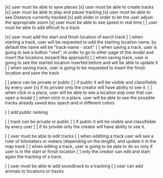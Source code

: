 [x] user must be able to save places
[x] user must be able to create tracks
[x] user must be able to play and pause tracking
[x] user must be able to see Distance currently tracked
[x] add  slider in order to let the user adjust the appropriate zoom
[x] user must be able to see speed in real time
[ ] user must be able to add dificult to a track

[x] user must add the start and finish location of earch track
  [ ] when starting a track, user will be requested to add the starting location name, by default the name will be "track-name - start"
  [ ] when saving a track, user is going to see a button "next", in order to go to other page of the modal and insert the locations (wizard like approach)
  [ ] when saving track, user is going to see the started location inserted before and will be able to update it 
  [ ] when saving track, user is going to be requested to insert the finish location and  save the track
  
[ ] place can be private or public
  [ ] if public it will be visible and classifieble by every user
  [x] if its private only the creator will have ability to see it.
  [ ] when click in a place, user will be able to see a location pop over that can open a modal
  [ ] when click in a place, user will be able to see the possible tracks already saved less opach and in different colors
  
  
[ ] add public ranking

[ ] track can be private or public
  [ ] if public it will be visible and classifieble by every user
  [ ] if its private only the creator will have ability to see it.
  
  
[ ] user must be able to edit tracks
 [ ] when edditing a track user will see a ruler of kilometers or meters (depending on the length), and update it in the map track
 [ ] when editing a track, user is going to be able to do so only if user is in the start or finish location
 [ ] only the creator can edit and start again the tracking of a track.
 

[ ] user must be able to add soundtrack to a tracking
[ ] user can add animals to locations or tracks


